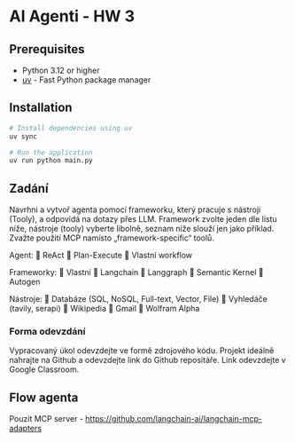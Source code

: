 # AI Agenti - HW 3

## Prerequisites

- Python 3.12 or higher
- [uv](https://github.com/astral-sh/uv) - Fast Python package manager

## Installation

```bash
# Install dependencies using uv
uv sync

# Run the application
uv run python main.py
```

## Zadání

Navrhni a vytvoř agenta pomocí frameworku, který pracuje s nástroji (Tooly), a
odpovídá na dotazy přes LLM. Framework zvolte jeden dle listu níže, nástroje (tooly)
vyberte libolně, seznam níže slouží jen jako příklad. Zvažte použití MCP namísto
„framework-specific“ toolů.

Agent:
 ReAct
 Plan-Execute
 Vlastní workflow

Frameworky:
 Vlastní
 Langchain
 Langgraph
 Semantic Kernel
 Autogen

Nástroje:
 Databáze (SQL, NoSQL, Full-text, Vector, File)
 Vyhledáče (tavily, serapi)
 Wikipedia
 Gmail
 Wolfram Alpha

### Forma odevzdání

Vypracovaný úkol odevzdejte ve formě zdrojového kódu. Projekt ideálně nahrajte na
Github a odevzdejte link do Github repositáře. Link odevzdejte v Google Classroom.

## Flow agenta

Pouzit MCP server - https://github.com/langchain-ai/langchain-mcp-adapters

##
